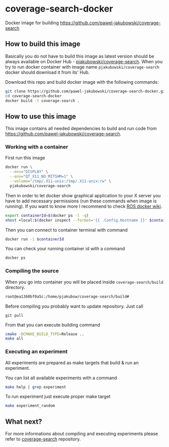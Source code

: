 # coverage-search-docker
Docker image for building https://github.com/pawel-jakubowski/coverage-search

## How to build this image
Basically you do not have to build this image as latest version should be always available on Docker Hub - [pjakubowski/coverage-search](https://hub.docker.com/r/pjakubowski/coverage-search). When you try to run docker container with image name `pjakubowski/coverage-search` docker should download it from its' Hub.

Download this repo and build docker image with the following commands:
```bash
git clone https://github.com/pawel-jakubowski/coverage-search-docker.git
cd coverage-search-docker
docker build -t coverage-search .
```

## How to use this image
This image contains all needed dependencies to build and run code from https://github.com/pawel-jakubowski/coverage-search.

### Working with a container
First run this image
```bash
docker run \
  --env="DISPLAY" \
  --env="QT_X11_NO_MITSHM=1" \
  --volume="/tmp/.X11-unix:/tmp/.X11-unix:rw" \
  pjakubowski/coverage-search
```

Then in order to let docker show graphical application to your X server you have to add necessary permissions (run these commands when image is running). If you want to know more I recommend to check [ROS docker wiki](http://wiki.ros.org/docker/Tutorials/GUI).
```bash
export containerId=$(docker ps -l -q)
xhost +local:$(docker inspect --format='{{ .Config.Hostname }}' $containerId)
```

Then you can connect to container terminal with command
```bash
docker run -i $containerId
```

You can check your running container id with a command
```bash
docker ps
```

### Compiling the source
When you go into container you will be placed inside `coverage-search/build` directory.
```bash
root@ea1360bf0a5c:/home/pjakubow/coverage-search/build#
```

Before compiling you probably want to update repository. Just call
```
git pull
```

From that you can execute building command
```bash
cmake -DCMAKE_BUILD_TYPE=Release ..
make all
```

### Executing an experiment
All experiments are prepared as make targets that build & run an experiment.

You can list all available experiments with a command
```bash
make help | grep experiment
```

To run experiment just execute proper make target
```bash
make experiment_random
```

## What next?
For more informations about compiling and executing experiments please refer to [coverage-search](https://github.com/pawel-jakubowski/coverage-search) repository.
